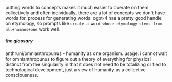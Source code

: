 putting words to concepts makes it much easier to operate on them collectively and often individually. there are a lot of concepts we don't have words for.
process for generating words: cgpt-4 has a pretty good handle on etymology, so prompts like `create a word whose etymology stems from all+humans+one` work well.

##### the glossary
anthruni/omnianthropunus - humanity as one organism. usage: i cannot wait for omnianthropunus to figure out a theory of everything for physics! distinct from the singularity in that it does not need to be totalizing or tied to technological development, just a view of humanity as a collective consciousness.
